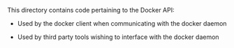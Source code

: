 This directory contains code pertaining to the Docker API:

 - Used by the docker client when communicating with the docker daemon

 - Used by third party tools wishing to interface with the docker daemon
